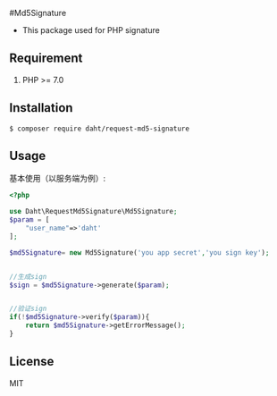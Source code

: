 
#Md5Signature

- This package used for PHP signature

## Requirement

1. PHP >= 7.0

## Installation

```shell
$ composer require daht/request-md5-signature
```

## Usage

基本使用（以服务端为例）:

```php
<?php

use Daht\RequestMd5Signature\Md5Signature;
$param = [
    "user_name"=>'daht'
];

$md5Signature= new Md5Signature('you app secret','you sign key');


//生成sign
$sign = $md5Signature->generate($param);


//验证sign
if(!$md5Signature->verify($param)){
    return $md5Signature->getErrorMessage();
}

```

## License

MIT
